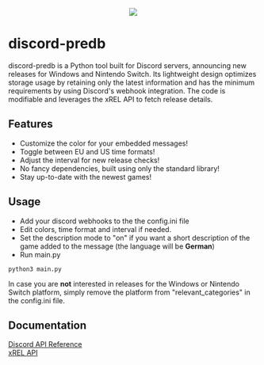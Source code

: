<p align="center">
  <img src="https://i.ibb.co/FxBt6zv/sans-github-2-70.png"/>
</p>

# discord-predb
discord-predb is a Python tool built for Discord servers, announcing new releases for Windows and Nintendo Switch. Its lightweight design optimizes storage usage by retaining only the latest information and has the minimum requirements by using Discord's webhook integration. The code is modifiable and leverages the xREL API to fetch release details.

## Features
- Customize the color for your embedded messages!
- Toggle between EU and US time formats!
- Adjust the interval for new release checks!
- No fancy dependencies, built using only the standard library!
- Stay up-to-date with the newest games!

## Usage
- Add your discord webhooks to the the config.ini file
- Edit colors, time format and interval if needed.
- Set the description mode to "on" if you want a short description of the game added to the message (the language will be **German**)
- Run main.py
```
python3 main.py
```

In case you are **not** interested in releases for the Windows or Nintendo Switch platform, simply remove the platform from "relevant_categories" in the config.ini file.

## Documentation
[Discord API Reference](https://discordpy.readthedocs.io/en/stable/api.html)\
[xREL API](https://www.xrel.to/wiki/1681/API.html)

